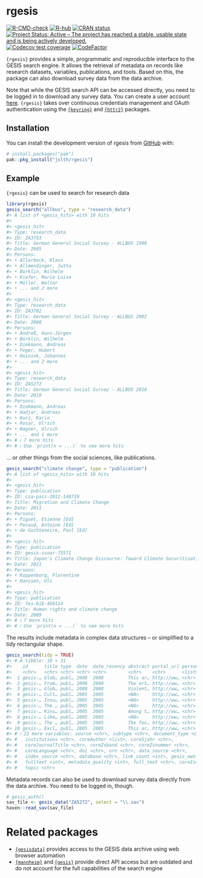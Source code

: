 
<!-- README.md is generated from README.Rmd. Please edit that file -->

# rgesis

<!-- badges: start -->

[![R-CMD-check](https://github.com/jslth/rgesis/actions/workflows/R-CMD-check.yaml/badge.svg)](https://github.com/jslth/rgesis/actions/workflows/R-CMD-check.yaml)
[![R-hub](https://github.com/jslth/rgesis/actions/workflows/rhub.yaml/badge.svg)](https://github.com/jslth/rgesis/actions/workflows/rhub.yaml)
[![CRAN
status](https://www.r-pkg.org/badges/version/rgesis)](https://CRAN.R-project.org/package=rgesis)
[![Project Status: Active – The project has reached a stable, usable
state and is being actively
developed.](https://www.repostatus.org/badges/latest/active.svg)](https://www.repostatus.org/#active)
[![Codecov test
coverage](https://codecov.io/gh/JsLth/rgesis/branch/main/graph/badge.svg)](https://app.codecov.io/gh/JsLth/rgesis?branch=main)
[![CodeFactor](https://www.codefactor.io/repository/github/jslth/rgesis/badge/main)](https://www.codefactor.io/repository/github/jslth/rgesis/overview/main)
<!-- badges: end -->

`{rgesis}` provides a simple, programmatic and reproducible interface to
the GESIS search engine. It allows the retrieval of metadata on records
like research datasets, variables, publications, and tools. Based on
this, the package can also download survey data from the data archive.

Note that while the GESIS search API can be accessed directly, you need
to be logged in to download any survey data. You can create a user
account
[here](https://login.gesis.org/realms/gesis/login-actions/registration?client_id=js-login).
`{rgesis}` takes over continuous credentials management and OAuth
authentication using the [`{keyring}`](https://keyring.r-lib.org/) and
[`{httr2}`](https://httr2.r-lib.org/) packages.

## Installation

You can install the development version of rgesis from
[GitHub](https://github.com/) with:

``` r
# install.packages("pak")
pak::pkg_install("jslth/rgesis")
```

## Example

`{rgesis}` can be used to search for research data

``` r
library(rgesis)
gesis_search("allbus", type = "research_data")
#> A list of <gesis_hits> with 10 hits
#> 
#> <gesis_hit>
#> Type: research_data
#> ID: ZA3753
#> Title: German General Social Survey - ALLBUS 1998
#> Date: 2005
#> Persons:
#> • Allerbeck, Klaus
#> • Allmendinger, Jutta
#> • Bürklin, Wilhelm
#> • Kiefer, Marie Luise
#> • Müller, Walter
#> • ... and 2 more
#> 
#> <gesis_hit>
#> Type: research_data
#> ID: ZA3702
#> Title: German General Social Survey - ALLBUS 2002
#> Date: 2008
#> Persons:
#> • Andreß, Hans-Jürgen
#> • Bürklin, Wilhelm
#> • Diekmann, Andreas
#> • Feger, Hubert
#> • Huinink, Johannes
#> • ... and 2 more
#> 
#> <gesis_hit>
#> Type: research_data
#> ID: ZA5272
#> Title: German General Social Survey - ALLBUS 2018
#> Date: 2019
#> Persons:
#> • Diekmann, Andreas
#> • Hadjar, Andreas
#> • Kurz, Karin
#> • Rosar, Ulrich
#> • Wagner, Ulrich
#> • ... and 1 more
#> # ℹ 7 more hits
#> # ℹ Use `print(n = ...)` to see more hits
```

… or other things from the social sciences, like publications.

``` r
gesis_search("climate change", type = "publication")
#> A list of <gesis_hits> with 10 hits
#> 
#> <gesis_hit>
#> Type: publication
#> ID: csa-pais-2011-148719
#> Title: Migration and Climate Change
#> Date: 2011
#> Persons:
#> • Piguet, Etienne [Ed]
#> • Pecoud, Antoine [Ed]
#> • de Guchteneire, Paul [Ed]
#> 
#> <gesis_hit>
#> Type: publication
#> ID: gesis-ssoar-75571
#> Title: Japan's Climate Change Discourse: Toward Climate Securitisation?
#> Date: 2021
#> Persons:
#> • Koppenborg, Florentine
#> • Hanssen, Ulv
#> 
#> <gesis_hit>
#> Type: publication
#> ID: fes-bib-469114
#> Title: Human rights and climate change
#> Date: 2009
#> # ℹ 7 more hits
#> # ℹ Use `print(n = ...)` to see more hits
```

The results include metadata in complex data structures – or simplified
to a tidy rectangular shape.

``` r
gesis_search(tidy = TRUE)
#> # A tibble: 10 × 31
#>    id      title type  date  date_recency abstract portal_url person person_sort
#>    <chr>   <chr> <chr> <chr> <chr>        <chr>    <chr>      <list> <chr>      
#>  1 gesis-… Glob… publ… 2008  2008         This ar… http://ww… <chr>  Forrest    
#>  2 gesis-… From… publ… 2008  2008         The art… http://ww… <chr>  Bradshaw   
#>  3 gesis-… Glob… publ… 2008  2008         Violent… http://ww… <chr>  Piachaud   
#>  4 gesis-… Cult… publ… 2005  2005         <NA>     http://ww… <chr>  Ticktin    
#>  5 gesis-… Insu… publ… 2005  2005         <NA>     http://ww… <chr>  Lowe       
#>  6 gesis-… The … publ… 2005  2005         <NA>     http://ww… <chr>  HelliwellH…
#>  7 gesis-… Kins… publ… 2005  2005         Among t… http://ww… <chr>  Yemelianova
#>  8 gesis-… Libe… publ… 2005  2005         <NA>     http://ww… <chr>  Loobuyck   
#>  9 gesis-… The … publ… 2005  2005         The foc… http://ww… <chr>  HickmanMor…
#> 10 gesis-… Excl… publ… 2005  2005         This ar… http://ww… <chr>  AndersonTa…
#> # ℹ 22 more variables: source <chr>, subtype <chr>, document_type <chr>,
#> #   institutions <chr>, coreAuthor <list>, coreSjahr <chr>,
#> #   coreJournalTitle <chr>, coreZsband <chr>, coreZsnummer <chr>,
#> #   coreLanguage <chr>, doi <chr>, urn <chr>, data_source <chr>,
#> #   index_source <chr>, database <chr>, link_count <int>, gesis_own <int>,
#> #   fulltext <int>, metadata_quality <int>, full_text <chr>, coreIssn <chr>,
#> #   topic <chr>
```

Metadata records can also be used to download survey data directly from
the data archive. You need to be logged in, though.

``` r
# gesis_auth()
sav_file <- gesis_data("ZA5272", select = "\\.sav")
haven::read_sav(sav_file)
```

# Related packages

- [`{gesisdata}`](https://fsolt.org/gesisdata/) provides access to the
  GESIS data archive using web browser automation
- [`{mannheim}`](https://github.com/sumtxt/mannheim) and
  [`{gesis}`](https://github.com/expersso/gesis) provide direct API
  access but are outdated and do not account for the full capabilities
  of the search engine
